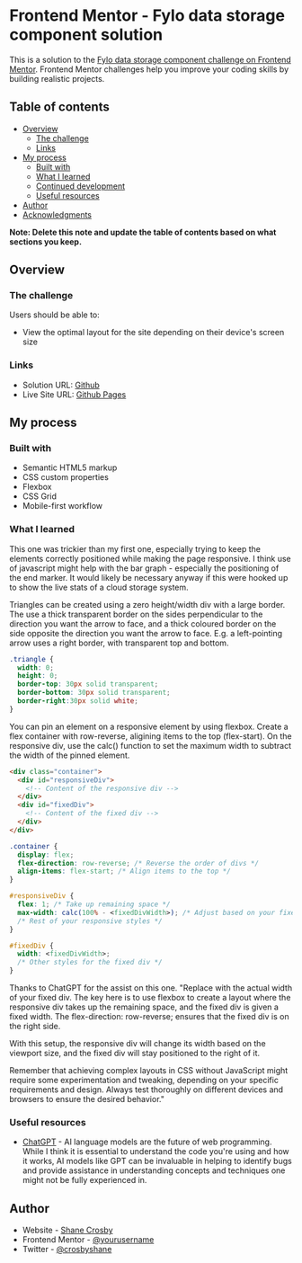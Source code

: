 # Frontend Mentor - Fylo data storage component solution

This is a solution to the [Fylo data storage component challenge on Frontend Mentor](https://www.frontendmentor.io/challenges/fylo-data-storage-component-1dZPRbV5n). Frontend Mentor challenges help you improve your coding skills by building realistic projects. 

## Table of contents

- [Overview](#overview)
  - [The challenge](#the-challenge)
  - [Links](#links)
- [My process](#my-process)
  - [Built with](#built-with)
  - [What I learned](#what-i-learned)
  - [Continued development](#continued-development)
  - [Useful resources](#useful-resources)
- [Author](#author)
- [Acknowledgments](#acknowledgments)

**Note: Delete this note and update the table of contents based on what sections you keep.**

## Overview

### The challenge

Users should be able to:

- View the optimal layout for the site depending on their device's screen size

### Links

- Solution URL: [Github](https://github.com/shanecrosby/frontendmentor-fylodata)
- Live Site URL: [Github Pages](https://shanecrosby.github.io/frontendmentor-fylodata/)

## My process

### Built with

- Semantic HTML5 markup
- CSS custom properties
- Flexbox
- CSS Grid
- Mobile-first workflow

### What I learned

This one was trickier than my first one, especially trying to keep the elements correctly positioned while making the page responsive. I think use of javascript might help with the bar graph - especially the positioning of the end marker. It would likely be necessary anyway if this were hooked up to show the live stats of a cloud storage system.

Triangles can be created using a zero height/width div with a large border.
The use a thick transparent border on the sides perpendicular to the direction you want the arrow to face,
and a thick coloured border on the side opposite the direction you want the arrow to face.
E.g. a left-pointing arrow uses a right border, with transparent top and bottom.

```css
.triangle {
  width: 0;
  height: 0;
  border-top: 30px solid transparent;
  border-bottom: 30px solid transparent; 
  border-right:30px solid white; 
}
```

You can pin an element on a responsive element by using flexbox. Create a flex container with row-reverse, aligining items to the top (flex-start).
On the responsive div, use the calc() function to set the maximum width to subtract the width of the pinned element.

```html
<div class="container">
  <div id="responsiveDiv">
    <!-- Content of the responsive div -->
  </div>
  <div id="fixedDiv">
    <!-- Content of the fixed div -->
  </div>
</div>
```

```css
.container {
  display: flex;
  flex-direction: row-reverse; /* Reverse the order of divs */
  align-items: flex-start; /* Align items to the top */
}

#responsiveDiv {
  flex: 1; /* Take up remaining space */
  max-width: calc(100% - <fixedDivWidth>); /* Adjust based on your fixed div's width */
  /* Rest of your responsive styles */
}

#fixedDiv {
  width: <fixedDivWidth>;
  /* Other styles for the fixed div */
}
```
Thanks to ChatGPT for the assist on this one.
"Replace <fixedDivWidth> with the actual width of your fixed div. The key here is to use flexbox to create a layout where the responsive div takes up the remaining space, and the fixed div is given a fixed width. The flex-direction: row-reverse; ensures that the fixed div is on the right side.

With this setup, the responsive div will change its width based on the viewport size, and the fixed div will stay positioned to the right of it.

Remember that achieving complex layouts in CSS without JavaScript might require some experimentation and tweaking, depending on your specific requirements and design. Always test thoroughly on different devices and browsers to ensure the desired behavior."

### Useful resources

- [ChatGPT](https://chat.openai.com) - AI language models are the future of web programming. While I think it is essential to understand the code you're using and how it works, AI models like GPT can be invaluable in helping to identify bugs and provide assistance in understanding concepts and techniques one might not be fully experienced in.


## Author

- Website - [Shane Crosby](https://www.shanecrosby.com)
- Frontend Mentor - [@yourusername](https://www.frontendmentor.io/profile/shanecrosby)
- Twitter - [@crosbyshane](https://www.twitter.com/crosbyshane)
